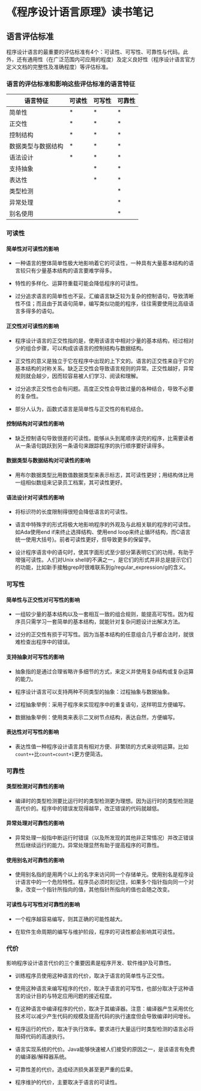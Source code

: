 # 《程序设计语言原理》读书笔记

## 语言评估标准
程序设计语言的最重要的评估标准有4个：可读性、可写性、可靠性与代码。此外，还有通用性（在广泛范围内可应用的程度）及定义良好性（程序设计语言官方定义文档的完整性及准确程度）等评估标准。

### 语言的评估标准和影响这些评估标准的语言特征

语言特征            | 可读性 | 可写性 | 可靠性
------------------- | ------ | ------ | ------
简单性              |   *    |   *    |   *
正交性              |   *    |   *    |   *
控制结构            |   *    |   *    |   *
数据类型与数据结构  |   *    |   *    |   *
语法设计            |   *    |   *    |   *
支持抽象            |        |   *    |   *
表达性              |        |   *    |   *
类型检测            |        |        |   *
异常处理            |        |        |   *
别名使用            |        |        |   *

### 可读性

#### 简单性对可读性的影响

* 一种语言的整体简单性极大地影响着它的可读性，一种具有大量基本结构的语言较只有少量基本结构的语言要难学得多。

* 特性的多样化、运算符重载可能会降低程序的可读性。

* 过分追求语言的简单性也不妥。汇编语言缺乏较为复杂的控制语句，导致清晰性不佳；而且由于其语句简单，编写类似功能的程序，往往需要使用比高级语言多得多的语句。

#### 正交性对可读性的影响

* 程序设计语言的正交性指的是，使用该语言中相对少量的基本结构，经过相对少的组合步骤，可以构成该语言的控制结构与数据结构。

* 正交性的意义是独立于它在程序中出现的上下文的。语言的正交性来自于它的基本结构的对称关系。缺乏正交性会导致语言规则的异常。正交性越好，异常规则就会越少，因而较容易被人们学习、阅读和理解。

* 过分追求正交性也会有问题。高度正交性会导致过量的各种结合，导致不必要的复杂性。

* 部分人认为，函数式语言是简单性与正交性的有机结合。

#### 控制结构对可读性的影响

* 缺乏控制语句导致很差的可读性。能够从头到尾顺序读完的程序，比需要读者从一条语句跳跃到另一条语句来跟踪程序的执行顺序要好读得多。

#### 数据类型与数据结构对可读性的影响

* 用布尔数据类型比用数值数据类型来表示标志，其可读性更好；用结构体比用一组相似数组来记录员工档案，其可读性更好。

#### 语法设计对可读性的影响

* 将标识符的长度限制得很短会降低语言的可读性。

* 语言中特殊字的形式将极大地影响程序的外观及与此相关联的程序的可读性。如Ada使用end if来终止选择结构、使用end loop来终止循环结构，而C语言统一使用大括号}。前者可读性更好，但导致更多的保留字。

* 设计程序语言中的语句时，使其字面形式至少部分第表明它们的功用，有助于增强可读性。人们对Unix shell的不满之一，是它们的形式并非总是提示它们的功能，比如新手接触grep时很难联系到g/regular\_expression/g的含义。

### 可写性

#### 简单性与正交性对可写性的影响

* 一组较少量的基本结构以及一套相互一致的组合规则，能提高可写性。因为程序员只需学习一套简单的基本结构，就能针对复杂问题设计出解决方法。

* 过分的正交性有损于可写性。因为当基本结构的任意组合几乎都合法时，就很难检查出程序中的错误。

#### 支持抽象对可写性的影响

* 抽象指的是通过合理省略许多细节的方式，来定义并使用复杂结构或复杂运算的能力。

* 程序设计语言可以支持两种不同类型的抽象：过程抽象与数据抽象。

* 过程抽象举例：采用子程序来实现程序中的重复语句，这样明显方便编写。

* 数据抽象举例：使用类来表示二叉树节点结构，表达自然，方便编写。

#### 表达性对可写性的影响

* 表达性值一种程序设计语言具有相对方便、非繁琐的方式来说明运算。比如`count++`比`count=count+1`更方便简洁。

### 可靠性

#### 类型检测对可靠性的影响

* 编译时的类型检测要比运行时的类型检测更为理想。因为运行时的类型检测是高代价的。程序中的错误发现得越早，改正错误的代码就越低。

#### 异常处理对可靠性的影响

* 异常处理一般指中断运行时错误（以及所发现的其他非正常情况）并改正错误然后继续运行的能力。异常处理显然有助于提高程序的可靠性。

#### 使用别名对可靠性的影响

* 使用别名指的是用两个以上的名字来访问同一个存储单元。使用别名是程序设计语言中的一个危险特性。程序员必须时刻记住，如果多个指针指向同一个对象，改变一个指针所指向的值，其他指针所指向的值也会随之改变。

#### 可读性与可写性对可靠性的影响

* 一个程序越容易编写，则其正确的可能性越大。

* 在软件生命周期的编写与维护阶段，程序的可读性都会影响其可读性。

### 代价

影响程序设计语言代价的三个重要因素是程序开发、软件维护及可靠性。

* 训练程序员使用这种语言的代价，取决于语言的简单性与正交性。

* 使用这种语言来编写程序的代价，取决于语言的可写性，也部分取决于这种语言的设计目的与特定应用问题的接近程度。

* 在这种语言中编译程序的代价，取决于其编译器。注意：编译器产生采用优化技术可以减少产生代码的规模及提高代码的执行速度但会导致编译时间增长。

* 程序运行的代价，取决于执行效率。要求进行大量运行时类型检测的语言必将阻碍代码的高速执行。

* 语言实现系统的代价。Java能够快速被人们接受的原因之一，是该语言有免费的编译器/解释器系统。

* 可靠性差的代价。造成经济损失甚至更严重的后果。

* 程序维护的代价，主要取决于语言的可读性。


